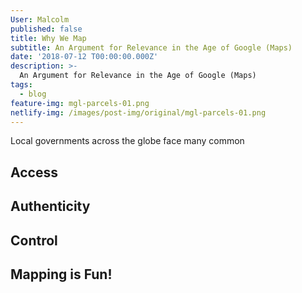 ```yaml
---
User: Malcolm
published: false
title: Why We Map
subtitle: An Argument for Relevance in the Age of Google (Maps)
date: '2018-07-12 T00:00:00.000Z'
description: >-
  An Argument for Relevance in the Age of Google (Maps)
tags:
  - blog
feature-img: mgl-parcels-01.png
netlify-img: /images/post-img/original/mgl-parcels-01.png
---
```

Local governments across the globe face many common 

## Access

## Authenticity

## Control

## Mapping is Fun!